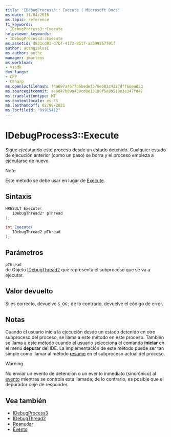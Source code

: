 ```yaml
---
title: 'IDebugProcess3:: Execute | Microsoft Docs'
ms.date: 11/04/2016
ms.topic: reference
f1_keywords:
- IDebugProcess3::Execute
helpviewer_keywords:
- IDebugProcess3::Execute
ms.assetid: d831cd81-d7bf-4172-8517-aa699867791f
author: acangialosi
ms.author: anthc
manager: jmartens
ms.workload:
- vssdk
dev_langs:
- CPP
- CSharp
ms.openlocfilehash: f4a697a4677b6bedef376e602c4327dff66ead53
ms.sourcegitcommit: ae6d47b09a439cd0e13180f5e89510e3e347fd47
ms.translationtype: MT
ms.contentlocale: es-ES
ms.lasthandoff: 02/08/2021
ms.locfileid: "99915412"
---
```

# <a name="idebugprocess3execute"></a>IDebugProcess3::Execute
Sigue ejecutando este proceso desde un estado detenido. Cualquier estado de ejecución anterior (como un paso) se borra y el proceso empieza a ejecutarse de nuevo.

> [!NOTE]
> Este método se debe usar en lugar de [Execute](../../../extensibility/debugger/reference/idebugprogram2-execute.md).

## <a name="syntax"></a>Sintaxis

```cpp
HRESULT Execute(
   IDebugThread2* pThread
);
```

```csharp
int Execute(
   IDebugThread2 pThread
);
```

## <a name="parameters"></a>Parámetros
`pThread`\
de Objeto [IDebugThread2](../../../extensibility/debugger/reference/idebugthread2.md) que representa el subproceso que se va a ejecutar.

## <a name="return-value"></a>Valor devuelto
 Si es correcto, devuelve `S_OK` ; de lo contrario, devuelve el código de error.

## <a name="remarks"></a>Notas
 Cuando el usuario inicia la ejecución desde un estado detenido en otro subproceso del proceso, se llama a este método en este proceso. También se llama a este método cuando el usuario selecciona el comando **iniciar** en el menú **depurar** del IDE. La implementación de este método puede ser tan simple como llamar al método [resume](../../../extensibility/debugger/reference/idebugthread2-resume.md) en el subproceso actual del proceso.

> [!WARNING]
> No enviar un evento de detención o un evento inmediato (sincrónico) al [evento](../../../extensibility/debugger/reference/idebugeventcallback2-event.md) mientras se controla esta llamada; de lo contrario, es posible que el depurador deje de responder.

## <a name="see-also"></a>Vea también
- [IDebugProcess3](../../../extensibility/debugger/reference/idebugprocess3.md)
- [IDebugThread2](../../../extensibility/debugger/reference/idebugthread2.md)
- [Reanudar](../../../extensibility/debugger/reference/idebugthread2-resume.md)
- [Evento](../../../extensibility/debugger/reference/idebugeventcallback2-event.md)
